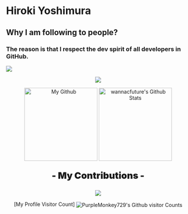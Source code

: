 # Hiroki Yoshimura</h1>
## Why I am following to people?
### The reason is that I respect the dev spirit of all developers in GitHub.
<img align="center" src="https://github-readme-activity-graph.vercel.app/graph?username=PurpleMonkey729&bg_color=222222&color=ffffff&line=1890ff&point=ffffff&area=true&hide_border=false" />
<p align="center">
<img align="center" src="https://github-profile-trophy.vercel.app/?username=PurpleMonkey729&title=MultiLanguage,Commits,Stars,Followers,Repositories,Issues" />
</p>
<p align="center">
<img align="center" height="200px" src="https://github-readme-stats-git-masterrstaa-rickstaa.vercel.app/api/top-langs/?username=PurpleMonkey729&theme=dracula&langs_count=8&layout=compact&card_width=260&hide=html,scss,makefile,ruby,css,less" alt="My Github" />
<img align="center" height="200px" src="https://github-readme-stats-git-masterrstaa-rickstaa.vercel.app/api?username=PurpleMonkey729&show_icons=true&count_private=true&include_all_commits=true&line_height=25&theme=dracula" alt="wannacfuture's Github Stats" />
</p>
</p>
<div align="center" style="font-size: 25px;font-weight: 900;">
	<p style="font-size: 25px;font-weight: 900;">- My Contributions -</p>
  <a href="https://github.com/starlitnightsky">
    <img src="https://github-readme-streak-stats.herokuapp.com?user=PurpleMonkey729&theme=dracula" />
  </a>
</div>

<p align="center">
	[My Profile Visitor Count] <img align="center" src="https://profile-counter.glitch.me/PurpleMonkey729/count.svg" alt="PurpleMonkey729's Github visitor Counts" />
</p>
</section>
